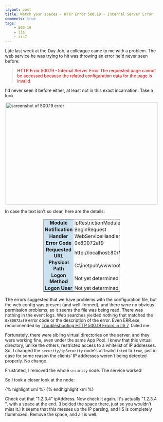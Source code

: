 ```yaml
---
layout: post
title: Watch your spaces - HTTP Error 500.19 - Internal Server Error
comments: true
tags:
    - 500-19 
    - iis 
    - iis7
---
```

Late last week at the Day Job, a colleague came to me with a problem. The web service he was trying to hit was throwing an error he'd never seen before:

<blockquote style="color:#CC0000;">
HTTP Error 500.19 - Internal Server Error
The requested page cannot be accessed because the related configuration data for the page is invalid.
</blockquote>

I'd never seen it before either, at least not in this exact incarnation. Take a look

<a href="{{ site.image_dir }}/500-191-internal-server-error.png"><img style="display: block; margin-left: auto; margin-right: auto;" src="{{ site.image_dir }}/500-191-internal-server-error-small.png" alt="screenshot of 500.19 error" width="500" height="334" /></a>

<!--more-->

In case the text isn't so clear, here are the details:

<table align="center" border="1" style="border-collapse:collapse;border:1p black;width:50%;margin-left:25%;margin-right:25%;">
<col style="background-color:#CBE1EF;" />
<tr><th style="border:none;padding:1px 3px;">Module</th><td style="border:none;padding:1px 3px;">IpRestrictionModule</td></tr>
<tr><th style="border:none;padding:1px 3px;">Notification</th><td style="border:none;padding:1px 3px;">BeginRequest</td></tr>
<tr><th style="border:none;padding:1px 3px;">Handler</th><td style="border:none;padding:1px 3px;">WebServiceHandlerFactory-Integrated-4.0</td></tr>
<tr><th style="border:none;padding:1px 3px;">Error Code</th><td style="border:none;padding:1px 3px;">0x80072af9</td></tr>
<tr><th style="border:none;padding:1px 3px;">Requested URL</th><td style="border:none;padding:1px 3px;">http://localhost:80/My.Virtual.Directory/Service.asmx</td></tr>
<tr><th style="border:none;padding:1px 3px;">Physical Path</th><td style="border:none;padding:1px 3px;">C:\inetpub\wwwroot\My.Virtual.Directory\Service.asmx</td></tr>
<tr><th style="border:none;padding:1px 3px;">Logon Method</th><td style="border:none;padding:1px 3px;">Not yet determined</td></tr>
<tr><th style="border:none;padding:1px 3px;">Logon User</th><td style="border:none;padding:1px 3px;">Not yet determined</td></tr>
</table>

The errors suggested that we have problems with the configuration file, but the web.config was present (and well-formed), and there were no obvious permission problems, so it seems the file was being read. There was nothing in the event logs. Web searches yielded nothing that matched the <code>0x80072af9</code> error code or the description of the error. Even ERR.exe, recommended by <a href="http://blogs.iis.net/webtopics/archive/2010/03/08/troubleshooting-http-500-19-errors-in-iis-7.aspx">Troubleshooting HTTP 500.19 Errors in IIS 7</a>, failed me.

Fortunately, there were sibling virtual directories on the server, and they were working fine, even under the same App Pool. I knew that this virtual directory, unlike the others, restricted access to a whitelist of IP addresses. So, I changed the <code>security/ipSecurity</code> node's <code>allowUnlisted</code> to <code>true</code>, just in case for some reason the clients' IP addresses weren't being detected properly. No change.

Frustrated, I removed the whole <code>security</code> node. The service worked!

So I took a closer look at the node:

{% highlight xml %}
<security>
  <ipSecurity allowUnlisted="false">
    <add ipAddress="127.0.0.1" allowed="true" />
    <add ipAddress="1.2.3.4 " allowed="true" />
  </ipSecurity>
</security>
{% endhighlight xml %}


Check out that "1.2.3.4" ipAddress. Now check it again. It's actually
"1.2.3.4<b> </b>", with a space at the end. (I bolded the space there,
just so you wouldn't miss it.) It seems that this messes up the IP
parsing, and IIS is completely flummoxed. Remove the space, and all is
well.
